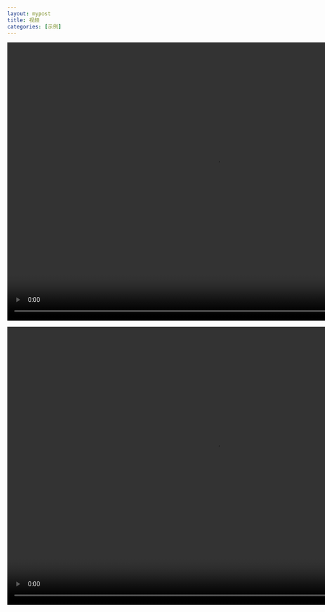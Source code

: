 ```yaml
---
layout: mypost
title: 视频
categories: [示例]
---
```


<video 
    src="1001.mp4" 
    width="960" 
    height="640"
    preload="auto"
    controls="controls">
</video>


<video 
    src="panda.mp4" 
    width="960" 
    height="640"
    preload="auto"
    controls="controls">
</video>
